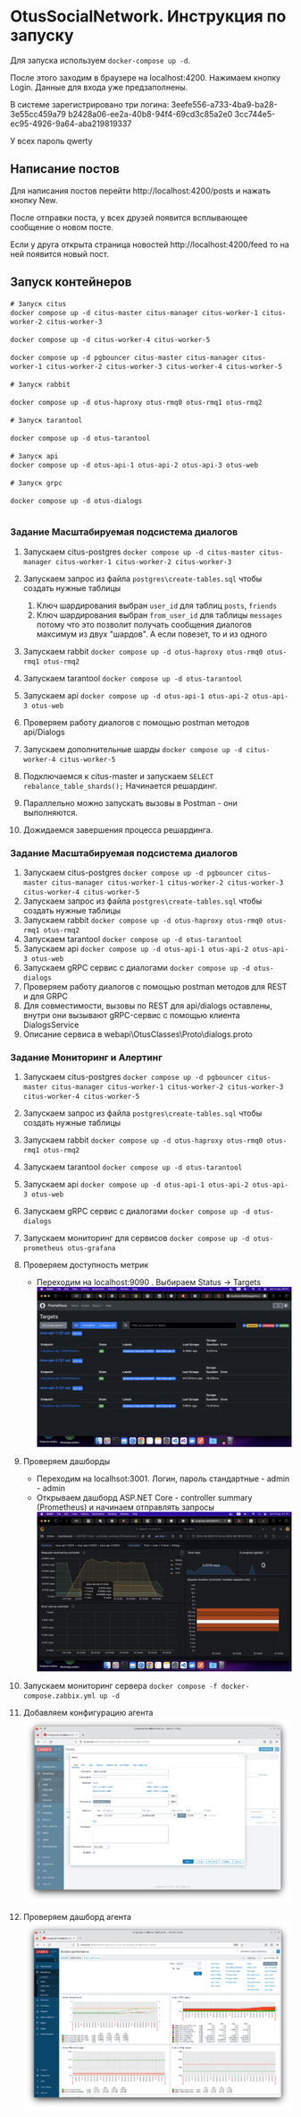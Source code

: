 # OtusSocialNetwork. Инструкция по запуску

Для запуска используем `docker-compose up -d`.

После этого заходим в браузере на localhost:4200.
Нажимаем кнопку Login. Данные для входа уже предзаполнены.

В системе зарегистрировано три логина:
3eefe556-a733-4ba9-ba28-3e55cc459a79
b2428a06-ee2a-40b8-94f4-69cd3c85a2e0
3cc744e5-ec95-4926-9a64-aba219819337

У всех пароль qwerty

## Написание постов

Для написания постов перейти http://localhost:4200/posts и нажать кнопку New.

После отправки поста, у всех друзей появится всплывающее сообщение о новом посте.

Если у друга открыта страница новостей http://localhost:4200/feed то на ней появится новый пост.

## Запуск контейнеров

```
# Запуск citus
docker compose up -d citus-master citus-manager citus-worker-1 citus-worker-2 citus-worker-3

docker compose up -d citus-worker-4 citus-worker-5

docker compose up -d pgbouncer citus-master citus-manager citus-worker-1 citus-worker-2 citus-worker-3 citus-worker-4 citus-worker-5

# Запуск rabbit

docker compose up -d otus-haproxy otus-rmq0 otus-rmq1 otus-rmq2

# Запуск tarantool

docker compose up -d otus-tarantool

# Запуск api
docker compose up -d otus-api-1 otus-api-2 otus-api-3 otus-web

# Запуск grpc

docker compose up -d otus-dialogs


```

### Задание Масштабируемая подсистема диалогов

1. Запускаем citus-postgres `docker compose up -d citus-master citus-manager citus-worker-1 citus-worker-2 citus-worker-3`
2. Запускаем запрос из файла `postgres\create-tables.sql` чтобы создать нужные таблицы
   1. Ключ шардирования выбран `user_id` для таблиц `posts`, `friends`
   2. Ключ шардирования выбран `from_user_id` для таблицы `messages` потому что это позволит получать сообщения диалогов максимум из двух "шардов". А если повезет, то и из одного

3. Запускаем rabbit `docker compose up -d otus-haproxy otus-rmq0 otus-rmq1 otus-rmq2`
4. Запускаем tarantool `docker compose up -d otus-tarantool`
5. Запускаем api `docker compose up -d otus-api-1 otus-api-2 otus-api-3 otus-web`
6. Проверяем работу диалогов с помощью postman методов api/Dialogs
7. Запускаем дополнительные шарды `docker compose up -d citus-worker-4 citus-worker-5`
8. Подключаемся к citus-master и запускаем `SELECT rebalance_table_shards();` Начинается решардинг.
9. Параллельно можно запускать вызовы в Postman - они выполняются.
10. Дожидаемся завершения процесса решардинга.

### Задание Масштабируемая подсистема диалогов

1. Запускаем citus-postgres `docker compose up -d pgbouncer citus-master citus-manager citus-worker-1 citus-worker-2 citus-worker-3 citus-worker-4 citus-worker-5`
2. Запускаем запрос из файла `postgres\create-tables.sql` чтобы создать нужные таблицы
3. Запускаем rabbit `docker compose up -d otus-haproxy otus-rmq0 otus-rmq1 otus-rmq2`
4. Запускаем tarantool `docker compose up -d otus-tarantool`
5. Запускаем api `docker compose up -d otus-api-1 otus-api-2 otus-api-3 otus-web`
6. Запускаем gRPC сервис с диалогами `docker compose up -d otus-dialogs`
7. Проверяем работу диалогов с помощью postman методов для REST и для GRPC
8. Для совместимости, вызовы по REST для api/dialogs оставлены, внутри они вызывают gRPC-сервис с помощью клиента DialogsService
9. Описание сервиса в webapi\OtusClasses\Proto\dialogs.proto


### Задание Мониторинг и Алертинг

1. Запускаем citus-postgres `docker compose up -d pgbouncer citus-master citus-manager citus-worker-1 citus-worker-2 citus-worker-3 citus-worker-4 citus-worker-5`
2. Запускаем запрос из файла `postgres\create-tables.sql` чтобы создать нужные таблицы
3. Запускаем rabbit `docker compose up -d otus-haproxy otus-rmq0 otus-rmq1 otus-rmq2`
4. Запускаем tarantool `docker compose up -d otus-tarantool`
5. Запускаем api `docker compose up -d otus-api-1 otus-api-2 otus-api-3 otus-web`
6. Запускаем gRPC сервис с диалогами `docker compose up -d otus-dialogs`
7. Запускаем мониторинг для сервисов `docker compose up -d otus-prometheus otus-grafana`
8. Проверяем доступность метрик 
   - Переходим на localhost:9090 . Выбираем Status -> Targets
   ![prometheus-targets](./report/prometheus-targets.png)
9. Проверяем дашборды
    - Переходим на localhsot:3001. Логин, пароль стандартные - admin - admin
    - Открываем дашборд ASP.NET Core - controller summary (Prometheus) и начинаем отправлять запросы
   ![graphana](./report/grafana.png)

10. Запускаем мониторинг сервера `docker compose -f docker-compose.zabbix.yml up -d`
11. Добавляем конфигурацию агента 
    ![zabbix-agent](./report/zabbix-agent.png)
12. Проверяем дашборд агента
    ![zabbix-dash](./report/zabbix-dash.png)